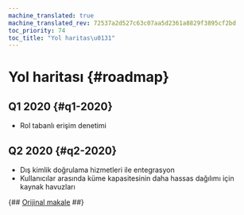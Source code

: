 ```yaml
---
machine_translated: true
machine_translated_rev: 72537a2d527c63c07aa5d2361a8829f3895cf2bd
toc_priority: 74
toc_title: "Yol haritas\u0131"
---
```


# Yol haritası {#roadmap}

## Q1 2020 {#q1-2020}

-   Rol tabanlı erişim denetimi

## Q2 2020 {#q2-2020}

-   Dış kimlik doğrulama hizmetleri ile entegrasyon
-   Kullanıcılar arasında küme kapasitesinin daha hassas dağılımı için kaynak havuzları

{## [Orijinal makale](https://clickhouse.tech/docs/en/roadmap/) ##}
